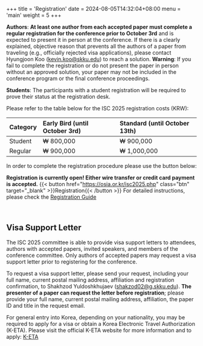 +++
title = 'Registration'
date = 2024-08-05T14:32:04+08:00
menu = 'main'
weight = 5
+++

**Authors**: **At least one author from each accepted paper must complete a regular registration for the conference prior to October 3rd** and is expected to present it in person at the conference. If there is a clearly explained, objective reason that prevents all the authors of a paper from traveling (e.g., officially rejected visa applications), please contact
Hyungjoon Koo (kevin.koo@skku.edu) to reach a solution. **Warning**: If you fail to complete the registration or do not present the paper in person without an approved solution, your paper may not be included in the conference program or the final conference proceedings.

**Students**:
The participants with a student registration will be required to prove their status at the registration desk.

Please refer to the table below for the ISC 2025 registration costs (KRW):

| Category | Early Bird (until October 3rd) | Standard (until October 13th) |
| :------- | :----------------------------- | :---------------------------- |
| Student  | ₩ 800,000                      | ₩ 900,000                     |
| Regular  | ₩ 900,000                      | ₩ 1,000,000                   |

In order to complete the registration procedure please use the button below:

<!-- **We are under testing for registration; please wait until further notice.** -->

**Registration is currently open! Either wire transfer or credit card payment is accepted.**
{{< button href="https://osia.or.kr/isc2025.php" class="btn" target="_blank" >}}Registration{{< /button >}}
For detailed instructions, please check the [Registration Guide](https://isc25.skku.edu/registration/guide)

<br>

## Visa Support Letter

The ISC 2025 committee is able to provide visa support letters to attendees, authors with accepted papers, invited speakers, and members of the conference committee. Only authors of accepted papers may request a visa support letter prior to registering for the conference.

To request a visa support letter, please send your request, including your full name, current postal mailing address, affiliation and registration confirmation, to Shakhzod Yuldoshkhujaev (shakzod02@g.skku.edu). **The presenter of a paper can request the letter before registration**; please provide your full name, current postal mailing address, affiliation, the paper ID and title in the request email.

For general entry into Korea, depending on your nationality, you may be required to apply for a visa or obtain a Korea Electronic Travel Authorization (K-ETA). Please visit the official K-ETA website for more information and to apply: [K-ETA](https://www.k-eta.go.kr/portal/newapply/index.do?locale=EN)
